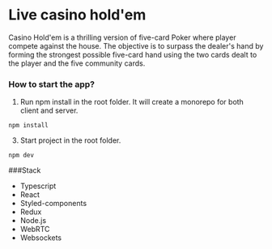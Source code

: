 # Live casino hold'em

Casino Hold'em is a thrilling version of five-card Poker where player compete against the house. The objective is to surpass the dealer's hand by forming the strongest possible five-card hand using the two cards dealt to the player and the five community cards.

### How to start the app?

1. Run npm install in the root folder. It will create a monorepo for both client and server.

```
npm install
```

3. Start project in the root folder.

```
npm dev
```

###Stack

- Typescript
- React
- Styled-components
- Redux
- Node.js
- WebRTC
- Websockets
